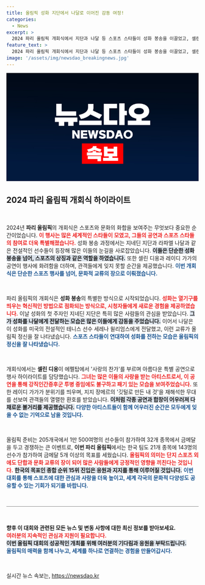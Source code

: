 ```yaml
---
title: 올림픽 성화 지단에서 나달로 이어진 감동 여정!
categories:
  - News
excerpt: >
  2024 파리 올림픽 개회식에서 지단과 나달 등 스포츠 스타들이 성화 봉송을 이끌었고, 셀린 디온이 에펠탑에서 사랑의 찬가로 감동을 더했습니다. 열기구 성화대가 30m 상공에 떠오르며 올림픽의 시작을 알렸습니다!
feature_text: >
  2024 파리 올림픽 개회식에서 지단과 나달 등 스포츠 스타들이 성화 봉송을 이끌었고, 셀린 디온이 에펠탑에서 사랑의 찬가로 감동을 더했습니다. 열기구 성화대가 30m 상공에 떠오르며 올림픽의 시작을 알렸습니다!
image: '/assets/img/newsdao_breakingnews.jpg'
---
```


<p><img src="/assets/img/newsdao_breakingnews.jpg" alt="implanttips 속보" /></p>

<h2 data-ke-size="size26">2024 파리 올림픽 개회식 하이라이트</h2>

<p data-ke-size="size16">&nbsp;</p>

<p>2024년 <b>파리 올림픽</b>의 개회식은 스포츠와 문화의 화합을 보여주는 무엇보다 중요한 순간이었습니다. <b><span style="color: #ee2323;">이 행사는 많은 세계적인 스타들이 모였고, 그들의 공연과 스포츠 스타들의 참여로 더욱 특별해졌습니다.</span></b> 성화 봉송 과정에서는 지네딘 지단과 라파엘 나달과 같은 전설적인 선수들이 등장해 많은 이들의 눈길을 사로잡았습니다. <b><span style="background-color: #21538527;">이들은 단순한 성화 봉송을 넘어, 스포츠의 상징과 같은 역할을 하였습니다.</span></b> 또한 셀린 디옹과 레이디 가가의 공연이 행사에 화려함을 더하며, 관객들에게 잊지 못할 순간을 제공했습니다. <b><span style="color: #1a5490;">이번 개회식은 단순한 스포츠 행사를 넘어, 문화적 교류의 장으로 이뤄졌습니다.</span></b></p>

<p data-ke-size="size16">&nbsp;</p>

<p>파리 올림픽의 개회식은 <b>성화 봉송</b>의 특별한 방식으로 시작되었습니다. <b><span style="color: #ee2323;">성화는 열기구를 띄우는 혁신적인 방법으로 점화되는 방식으로, 시청자들에게 새로운 경험을 제공하였습니다.</span></b> 이날 성화의 첫 주자인 지네딘 지단은 특히 많은 사람들의 관심을 받았습니다. <b><span style="background-color: #21538527;">그가 성화를 나달에게 전달하는 모습은 많은 이들에게 감동을 주었습니다.</span></b> 이어서 나달은 이 성화를 미국의 전설적인 테니스 선수 세레나 윌리엄스에게 전달했고, 이런 교류가 올림픽 정신을 잘 나타냈습니다. <b><span style="color: #1a5490;">스포츠 스타들이 연대하여 성화를 전하는 모습은 올림픽의 정신을 잘 나타냈습니다.</span></b></p>

<p data-ke-size="size16">&nbsp;</p>

<p>개회식에서는 <b>셀린 디옹</b>이 에펠탑에서 '사랑의 찬가'를 부르며 아름다운 특별 공연으로 행사 하이라이트를 담당했습니다. <b><span style="color: #ee2323;">그녀는 많은 이들의 사랑을 받는 아티스트로서, 이 공연을 통해 강직인간증후군 투병 중임에도 불구하고 패기 있는 모습을 보여주었습니다.</span></b> 또한 레이디 가가가 분위기를 띄우며, 지지 장메르의 '깃털로 만든 내 것'을 재해석한 무대를 선보여 관객들의 열렬한 환호를 받았습니다. <b><span style="background-color: #21538527;">이처럼 각종 공연과 합창이 어우러져 다채로운 볼거리를 제공했습니다.</span></b> <b><span style="color: #1a5490;">다양한 아티스트들이 함께 어우러진 순간은 모두에게 잊을 수 없는 기억으로 남을 것입니다.</span></b></p>

<p data-ke-size="size16">&nbsp;</p>

<p>올림픽 준비는 205개국에서 1만 500여명의 선수들이 참가하여 32개 종목에서 금메달을 두고 경쟁하는 큰 이벤트로, <b>이번 파리 올림픽</b>에서는 한국 팀도 21개 종목에 143명의 선수가 참가하여 금메달 5개 이상의 목표를 세웠습니다.  <b><span style="color: #ee2323;">올림픽의 의미는 단지 스포츠 외에도 단합과 문화 교류의 장이 되어 많은 사람들에게 긍정적인 영향을 끼친다는 것입니다.</span></b> <b><span style="background-color: #21538527;">한국의 목표인 종합 순위 15위 진입은 응원과 지지를 통해 이루어질 것입니다.</span></b> <b><span style="color: #1a5490;">이번 대회를 통해 스포츠에 대한 관심과 사랑을 더욱 높이고, 세계 각국의 문화적 다양성도 공유할 수 있는 기회가 되기를 바랍니다.</span></b></p>

<p data-ke-size="size16">&nbsp;</p>

<hr style="height:1px; background-color:gray; border:none;"/>

<p data-ke-size="size16">&nbsp;</p>

<p><b>향후 이 대회와 관련된 모든 뉴스 및 변동 사항에 대한 최신 정보를 받아보세요.</b> <br>  <b><span style="color: #ee2323;">여러분의 지속적인 관심과 지원이 필요합니다.</span></b> <br>  <b><span style="background-color: #21538527;">이번 올림픽 대회의 성공적인 개최를 위해 여러분의 기다림과 응원을 부탁드립니다.</span></b> <br>  <b><span style="color: #1a5490;">올림픽의 매력을 함께 나누고, 세계를 하나로 연결하는 경험을 만들어갑시다.</span></b> <p data-ke-size="size16">&nbsp;</p></p>
실시간 뉴스 속보는, <a href="https://newsdao.kr" rel="dofollow">https://newsdao.kr</a>


